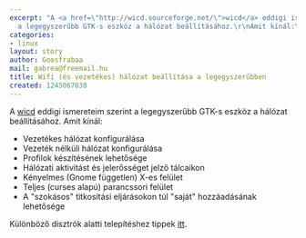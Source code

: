 ```yaml
---
excerpt: "A <a href=\"http://wicd.sourceforge.net/\">wicd</a> eddigi ismereteim szerint
  a legegyszerűbb GTK-s eszköz a hálózat beállításához.\r\nAmit kínál:\r\n"
categories:
- linux
layout: story
author: Goosfrabaa
mail: gabrea@freemail.hu
title: Wifi (és vezetékes) hálózat beállítása a legegyszerűbben
created: 1245067038
---
```

A <a href="http://wicd.sourceforge.net/">wicd</a> eddigi ismereteim szerint a legegyszerűbb GTK-s eszköz a hálózat beállításához.
Amit kínál:
<!--break-->
<ul>
<li>Vezetékes hálózat konfigurálása</li>
<li>Vezeték nélküli hálózat konfigurálása</li>
<li>Profilok készítésének lehetősége</li>
<li>Hálózati aktivitást és jelerősséget jelző tálcaikon</li>
<li>Kényelmes (Gnome független) X-es felület</li>
<li>Teljes (curses alapú) parancssori felület</li>
<li>A "szokásos" titkosítási eljárásokon túl "saját" hozzáadásának lehetősége</li>
</ul>

Különböző disztrók alatti telepítéshez tippek <a href="http://wicd.sourceforge.net/download.php">itt</a>.
